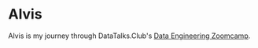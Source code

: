 # Alvis

Alvis is my journey through DataTalks.Club's [Data Engineering Zoomcamp](https://github.com/DataTalksClub/data-engineering-zoomcamp).
